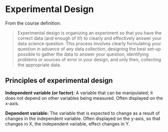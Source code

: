 
# Experimental Design

From the course definition:
> Experimental design is organizing an experiment so that you have the correct data (and enough of it!) to clearly and effectively answer your data science question. This process involves clearly formulating your question in advance of any data collection, designing the best set-up possible to gather the data to answer your question, identifying problems or sources of error in your design, and only then, collecting the appropriate data.


## Principles of experimental design

**Independent variable (or factor)**: A variable that can be manipulated; it does not depend on other variables being measured. Often displayed on the x-axis.

**Dependent variable:** The variable that is expected to change as a result of changes in the independent variable. Often displayed on the y-axis, so that changes in X, the independent variable, effect changes in Y.
<!--stackedit_data:
eyJoaXN0b3J5IjpbLTgzNzczNDMxNiwtMzI0MjUyNjk0LC01Mj
g2MzUwMDJdfQ==
-->